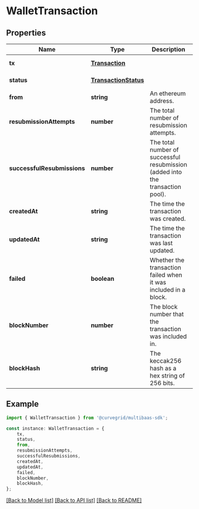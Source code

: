 # WalletTransaction


## Properties

Name | Type | Description | Notes
------------ | ------------- | ------------- | -------------
**tx** | [**Transaction**](Transaction.md) |  | [default to undefined]
**status** | [**TransactionStatus**](TransactionStatus.md) |  | [default to undefined]
**from** | **string** | An ethereum address. | [default to undefined]
**resubmissionAttempts** | **number** | The total number of resubmission attempts. | [default to undefined]
**successfulResubmissions** | **number** | The total number of successful resubmission (added into the transaction pool). | [default to undefined]
**createdAt** | **string** | The time the transaction was created. | [default to undefined]
**updatedAt** | **string** | The time the transaction was last updated. | [default to undefined]
**failed** | **boolean** | Whether the transaction failed when it was included in a block. | [optional] [default to undefined]
**blockNumber** | **number** | The block number that the transaction was included in. | [optional] [default to undefined]
**blockHash** | **string** | The keccak256 hash as a hex string of 256 bits. | [optional] [default to undefined]

## Example

```typescript
import { WalletTransaction } from '@curvegrid/multibaas-sdk';

const instance: WalletTransaction = {
    tx,
    status,
    from,
    resubmissionAttempts,
    successfulResubmissions,
    createdAt,
    updatedAt,
    failed,
    blockNumber,
    blockHash,
};
```

[[Back to Model list]](../README.md#documentation-for-models) [[Back to API list]](../README.md#documentation-for-api-endpoints) [[Back to README]](../README.md)
